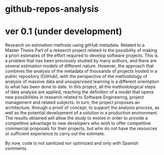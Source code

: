 # github-repos-analysis
# ver 0.1 (under development)
Research on estimation methods using gitHub metadata. Related to a Master Thesis
Part of a research project related to the possibility of making a priori estimates of the effort required to develop software projects. This is a problem that has been previously studied by many authors, and there are several estimation models of different nature. However, the approach that combines the analysis of the metadata of thousands of projects hosted in a public repository (GitHub), with the perspective of the methodology of analysis of massive data and unsupervised learning is a different orientation to what has been done to date. In this project, all the methodological steps of data analysis are applied, reaching the definition of a model that opens new possibilities in research related to Software Engineering, project management and related subjects. In turn, the project proposes an architecture, through a proof of concept, to support the analysis process, as well as the potential development of a solution in a production environment. The results obtained will allow the study to evolve in order to provide a competitive advantage to new developers who wish to offer competitive commercial proposals for their projects, but who do not have the resources or sufficient experience to carry out the estimate.

By now, code is not sanitized nor optimized and only with Spanish comments.
